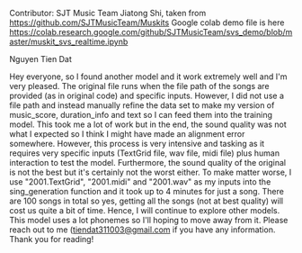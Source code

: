 Contributor:
SJT Music Team Jiatong Shi, taken from https://github.com/SJTMusicTeam/Muskits
Google colab demo file is here https://colab.research.google.com/github/SJTMusicTeam/svs_demo/blob/master/muskit_svs_realtime.ipynb

Nguyen Tien Dat

Hey everyone, so I found another model and it work extremely well and I'm very pleased. The original file runs when the file path of the songs are provided (as in original code) and specific inputs. However, I did not use a file path and instead manually refine the data set to make my version of music_score, duration_info and text so I can feed them into the training model. This took me a lot of work but in the end, the sound quality was not what I expected so I think I might have made an alignment error somewhere. However, this process is very intensive and tasking as it requires very specific inputs (TextGrid file, wav file, midi file) plus human interaction to test the model. Furthermore, the sound quality of the original is not the best but it's certainly not the worst either. To make matter worse, I use "2001.TextGrid", "2001.midi" and "2001.wav" as my inputs into the sing_generation function and it took up to 4 minutes for just a song. There are 100 songs in total so yes, getting all the songs (not at best quality) will cost us quite a bit of time. Hence, I will continue to explore other models. This model uses a lot phonemes so I'll hoping to move away from it. Please reach out to me (tiendat311003@gmail.com if you have any information. Thank you for reading!


